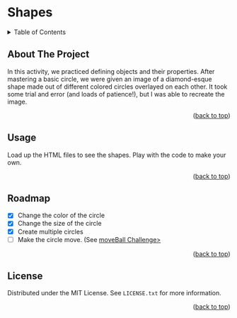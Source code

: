 <h1> Shapes</h1>

<details>
  <summary>Table of Contents</summary>
  <ol>
    <li>
      <a href="#about-the-project">About The Project</a>
    </li>
    <li><a href="#usage">Usage</a></li>
    <li><a href="#roadmap">Roadmap</a></li>
    <li><a href="#license">License</a></li>
  </ol>
</details>


<!-- ABOUT THE PROJECT -->
## About The Project

In this activity, we practiced defining objects and their properties. After mastering a basic circle, we were given an image of a diamond-esque shape made out of different colored circles overlayed on each other. It took some trial and error (and loads of patience!), but I was able to recreate the image.

<p align="right">(<a href="#top">back to top</a>)</p>



<!-- USAGE EXAMPLES -->
## Usage

Load up the HTML files to see the shapes. Play with the code to make your own.

<p align="right">(<a href="#top">back to top</a>)</p>



<!-- ROADMAP -->
## Roadmap

- [X] Change the color of the circle
- [X] Change the size of the circle
- [X] Create multiple circles
- [ ] Make the circle move. (See <a href= "https://github.com/marysabelmejia/moveBall-challenge">moveBall Challenge></a>

<p align="right">(<a href="#top">back to top</a>)</p>



<!-- LICENSE -->
## License

Distributed under the MIT License. See `LICENSE.txt` for more information.

<p align="right">(<a href="#top">back to top</a>)</p>
